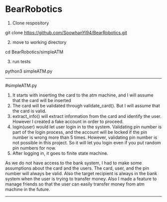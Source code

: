 # BearRobotics

1. Clone respository

git clone https://github.com/SoowhanYi94/BearRobotics.git

2. move to working directory

cd BearRobotics/simpleATM

3. run tests

python3 simpleATM.py


------------------------------------------------------------------------------------------------------------------------------------------

#simpleATM.py
1. It starts with inserting the card to the atm machine, and I will assume that the card will be inserted
2. The card will be validated through validate_card(). But I will assume that the card is valid.
3. extract_info() will extract information from the card and identify the user. However I created a fake account in order to proceed.
4. login(user) would let user login in to the system. Validating pin number is part of the login process, and the account will be locked if the pin number is wrong more than 5 times. However, validating pin number is not possible in this project. So it will let you login even if you put random pin numbers for now.
5. After logging in, it goes to finite state machine. 


As we do not have access to the bank system, I had to make some assumptions about the card and the users. 
The card, user, and the pin number will always be valid. Also the target recipient is always in the bank system when the user is trying to transfer money.
Also I made a feature to manage friends so that the user can easily transfer money from atm machine in the future.

------------------------------------------------------------------------------------------------------------------------------------------





